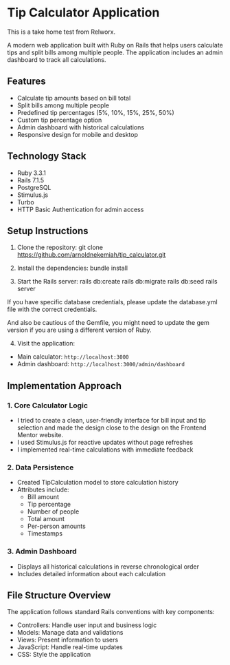 # Tip Calculator Application
This is a take home test from Relworx.

A modern web application built with Ruby on Rails that helps users calculate tips and split bills among multiple people. The application includes an admin dashboard to track all calculations.

## Features

- Calculate tip amounts based on bill total
- Split bills among multiple people
- Predefined tip percentages (5%, 10%, 15%, 25%, 50%)
- Custom tip percentage option
- Admin dashboard with historical calculations
- Responsive design for mobile and desktop

## Technology Stack

- Ruby 3.3.1
- Rails 7.1.5
- PostgreSQL
- Stimulus.js
- Turbo
- HTTP Basic Authentication for admin access

## Setup Instructions

1. Clone the repository:
git clone https://github.com/arnoldnekemiah/tip_calculator.git

2. Install the dependencies:
bundle install

3. Start the Rails server:
rails db:create
rails db:migrate
rails db:seed
rails server

If you have specific database credentials, please update the database.yml file with the correct credentials.

And also be cautious of the Gemfile, you might need to update the gem version if you are using a different version of Ruby.


4. Visit the application:
- Main calculator: `http://localhost:3000`
- Admin dashboard: `http://localhost:3000/admin/dashboard`

## Implementation Approach

### 1. Core Calculator Logic
- I tried to create a clean, user-friendly interface for bill input and tip selection and made the design close to the design on the Frontend Mentor website.
- I used Stimulus.js for reactive updates without page refreshes
- I implemented real-time calculations with immediate feedback

### 2. Data Persistence
- Created TipCalculation model to store calculation history
- Attributes include:
  - Bill amount
  - Tip percentage
  - Number of people
  - Total amount
  - Per-person amounts
  - Timestamps

### 3. Admin Dashboard
- Displays all historical calculations in reverse chronological order
- Includes detailed information about each calculation


## File Structure Overview

The application follows standard Rails conventions with key components:

- Controllers: Handle user input and business logic
- Models: Manage data and validations
- Views: Present information to users
- JavaScript: Handle real-time updates
- CSS: Style the application

